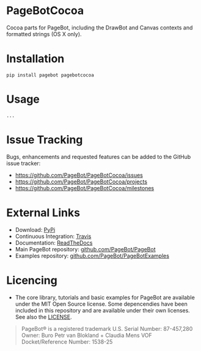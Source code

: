 # PageBotCocoa

Cocoa parts for PageBot, including the DrawBot and Canvas contexts and
formatted strings (OS X only).

# Installation

    pip install pagebot pagebotcocoa

# Usage

    ...

# Issue Tracking 

Bugs, enhancements and requested features can be added to the GitHub issue tracker:

 * https://github.com/PageBot/PageBotCocoa/issues
 * https://github.com/PageBot/PageBotCocoa/projects
 * https://github.com/PageBot/PageBotCocoa/milestones

# External Links

- Download: [PyPi](https://pypi.org/project/pagebotcocoa/)
- Continuous Integration: [Travis](https://travis-ci.org/PageBot/PageBotCocoa)
- Documentation: [ReadTheDocs](https://pagebotcocoa.readthedocs.io/en/latest/)
- Main PageBot repository: [github.com/PageBot/PageBot](https://github.com/PageBot/PageBot)
- Examples repository: [github.com/PageBot/PageBotExamples](https://github.com/PageBot/PageBotExamples)

# Licencing

- The core library, tutorials and basic examples for PageBot are available
  under the MIT Open Source license. Some depencendies have been included in
  this repository and are available under their own licenses. See also the
  [LICENSE](https://github.com/PageBot/PageBotCocoa/blob/master/LICENSE.md).

> PageBot® is a registered trademark 
> U.S. Serial Number: 87-457,280
> Owner: Buro Petr van Blokland + Claudia Mens VOF
> Docket/Reference Number: 1538-25     
